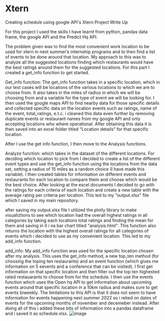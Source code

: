 # Xtern
Creating schedule using google API's
Xtern Project Write Up

For this project I used the skills I have learnt from python, pandas data frame, the google API and the Predict Hq API. 

The problem given was to find the most convenient work location to be used for xtern in next summer’s internship programs and to then find a list of events to be done around that location. My approach to this was to analyze all the suggested locations finding which restaurants would have the best ratings around them for the suggested locations. For this part I created a get_info function to get started.

Get_info function:
The get_info function takes in a specific location, which in our test cases will be locations of the various locations to which we are to choose from. It also takes in the miles of radius in which we will be choosing from and a variable for the type of event we will be looking for. I then used the google maps API to find nearby data for those specific details and collected specific data on the location events such as ratings, name of the event, total_ratings, e.t.c. i cleaned this data even further by removing duplicate events or restaurant names from my google API and only accepting locations who where operational. After obtaining this data it is then saved into an excel folder titled “Location details” for that specific location.

After I use the get info function, I then move to the Analysis functions.

Analyze function:
which takes in the dataset of the different locations. For deciding which location to pick from I decided to create a list of the different event types and use the get_info function using the locations from the data set, setting a radius of 15 miles as a random choice (I have made this variable). I then created tables for information on different events and restaurants for each location to compare them and choose which would be the best choice. After looking at the excel documents I decided to go with the ratings for each criteria of each location and create a new table with the average rating per criteria per location. This led to my "output.xlsx" file which I saved in my main repository.

after saving my output.xlsx file I utilized the plotly library to make visualiztions to see which location had the overall highest ratings in all categories by taking each locations total ratings and finding the mean for them and saving in it i na bar chart titled "analysis.html". This function also returns the location with the highest overall ratings for all categories of events which i decided to use as my convenient location. This led to my add_info function.

add_info:
My add_info function was used for the specific location chosen after my analysis. This uses the get_info method, a new top_ten method (for choosing the toping ten restaurants) and an event function (which gives me information on 5 eevents and a conference that can be visited). I first get information on that specific location and then filter out the top ten highested rated restauarants to choose from for the schedule. I then use the events function which uses the Open hq API to get information about upcoming events around that specific location in a 10km radius and makes sure to get events biweekly. The limitations to this API is that it does not seem to have information for events happening next summer 2022 so i relied on dates of events for the upcoming months of november and decemeber instead. After doing all of this i added these bits of information into a pandas dataframe and i saved it as schedule.xlsx. 
![image](https://user-images.githubusercontent.com/77019673/137935341-cf80c5e5-6eb3-45bb-8e37-a4ecf9ddf3e8.png)

